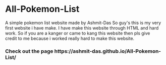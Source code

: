 # All-Pokemon-List
A simple pokemon list website made by Ashmit-Das
So guy's this is my very first website i have make. I have make this website through HTML and hard work.
So if you are a kanger or came to kang this website then pls give credit to me because i worked really hard to make this website.

<h3> Check out the page https://ashmit-das.github.io/All-Pokemon-List/ </h3>
